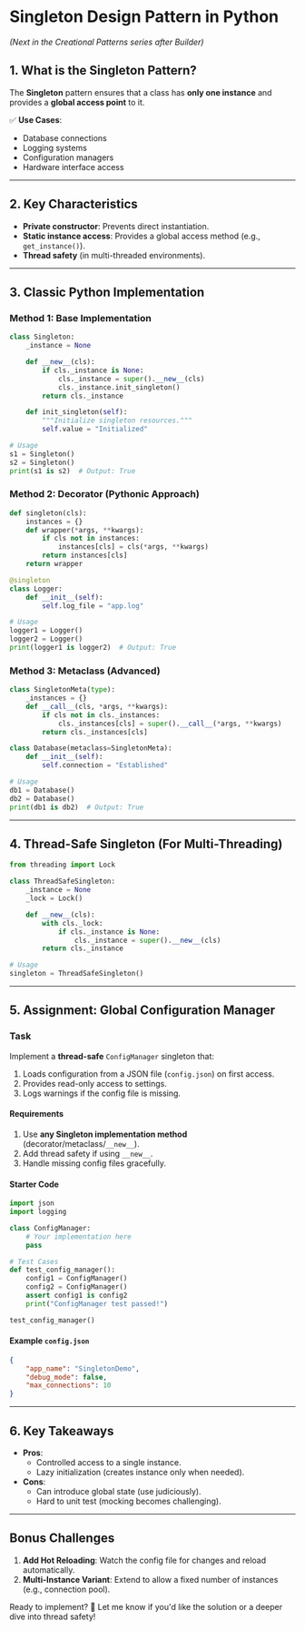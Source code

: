 # **Singleton Design Pattern in Python**  
*(Next in the Creational Patterns series after Builder)*  

## **1. What is the Singleton Pattern?**  
The **Singleton** pattern ensures that a class has **only one instance** and provides a **global access point** to it.  

✅ **Use Cases**:  
- Database connections  
- Logging systems  
- Configuration managers  
- Hardware interface access  

---

## **2. Key Characteristics**  
- **Private constructor**: Prevents direct instantiation.  
- **Static instance access**: Provides a global access method (e.g., `get_instance()`).  
- **Thread safety** (in multi-threaded environments).  

---

## **3. Classic Python Implementation**  

### **Method 1: Base Implementation**  
```python
class Singleton:
    _instance = None

    def __new__(cls):
        if cls._instance is None:
            cls._instance = super().__new__(cls)
            cls._instance.init_singleton()
        return cls._instance

    def init_singleton(self):
        """Initialize singleton resources."""
        self.value = "Initialized"

# Usage
s1 = Singleton()
s2 = Singleton()
print(s1 is s2)  # Output: True
```

### **Method 2: Decorator (Pythonic Approach)**  
```python
def singleton(cls):
    instances = {}
    def wrapper(*args, **kwargs):
        if cls not in instances:
            instances[cls] = cls(*args, **kwargs)
        return instances[cls]
    return wrapper

@singleton
class Logger:
    def __init__(self):
        self.log_file = "app.log"

# Usage
logger1 = Logger()
logger2 = Logger()
print(logger1 is logger2)  # Output: True
```

### **Method 3: Metaclass (Advanced)**  
```python
class SingletonMeta(type):
    _instances = {}
    def __call__(cls, *args, **kwargs):
        if cls not in cls._instances:
            cls._instances[cls] = super().__call__(*args, **kwargs)
        return cls._instances[cls]

class Database(metaclass=SingletonMeta):
    def __init__(self):
        self.connection = "Established"

# Usage
db1 = Database()
db2 = Database()
print(db1 is db2)  # Output: True
```

---

## **4. Thread-Safe Singleton (For Multi-Threading)**  
```python
from threading import Lock

class ThreadSafeSingleton:
    _instance = None
    _lock = Lock()

    def __new__(cls):
        with cls._lock:
            if cls._instance is None:
                cls._instance = super().__new__(cls)
        return cls._instance

# Usage
singleton = ThreadSafeSingleton()
```

---

## **5. Assignment: Global Configuration Manager**  

### **Task**  
Implement a **thread-safe** `ConfigManager` singleton that:  
1. Loads configuration from a JSON file (`config.json`) on first access.  
2. Provides read-only access to settings.  
3. Logs warnings if the config file is missing.  

#### **Requirements**  
1. Use **any Singleton implementation method** (decorator/metaclass/`__new__`).  
2. Add thread safety if using `__new__`.  
3. Handle missing config files gracefully.  

#### **Starter Code**  
```python
import json
import logging

class ConfigManager:
    # Your implementation here
    pass

# Test Cases
def test_config_manager():
    config1 = ConfigManager()
    config2 = ConfigManager()
    assert config1 is config2
    print("ConfigManager test passed!")

test_config_manager()
```

#### **Example `config.json`**  
```json
{
    "app_name": "SingletonDemo",
    "debug_mode": false,
    "max_connections": 10
}
```

---

## **6. Key Takeaways**  
- **Pros**:  
  - Controlled access to a single instance.  
  - Lazy initialization (creates instance only when needed).  
- **Cons**:  
  - Can introduce global state (use judiciously).  
  - Hard to unit test (mocking becomes challenging).  

---

## **Bonus Challenges**  
1. **Add Hot Reloading**: Watch the config file for changes and reload automatically.  
2. **Multi-Instance Variant**: Extend to allow a fixed number of instances (e.g., connection pool).  

Ready to implement? 🚀 Let me know if you'd like the solution or a deeper dive into thread safety!